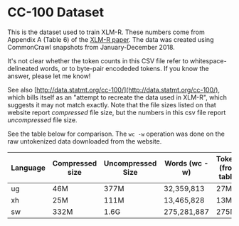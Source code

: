 # CC-100 Dataset

This is the dataset used to train XLM-R. These numbers come from Appendix A (Table 6)
of the [XLM-R paper](https://arxiv.org/abs/1911.02116). The data was created using
CommonCrawl snapshots from January-December 2018.

It's not clear whether the token counts in this CSV file refer to whitespace-delineated words,
or to byte-pair encodeded tokens. If you know the answer, please let me know!

See also [http://data.statmt.org/cc-100/](http://data.statmt.org/cc-100/), which bills itself
as an "attempt to recreate the data used in XLM-R", which suggests it may not match exactly. Note that
the file sizes listed on that website report _compressed_ file size, but the numbers
in this csv file report _uncompressed_ file size.

See the table below for comparison. The `wc -w` operation was done on the raw untokenized data
downloaded from the website.

| Language | Compressed size | Uncompressed Size | Words (wc -w) | Tokens (from table) |
|----------|-----------------|-------------------|---------------|---------------------|
| ug       | 46M             | 377M              |    32,359,813 | 27M                 |
| xh       | 25M             | 111M              |    13,465,828 | 13M                 |
| sw       | 332M            | 1.6G              |   275,281,887 | 275M                |

